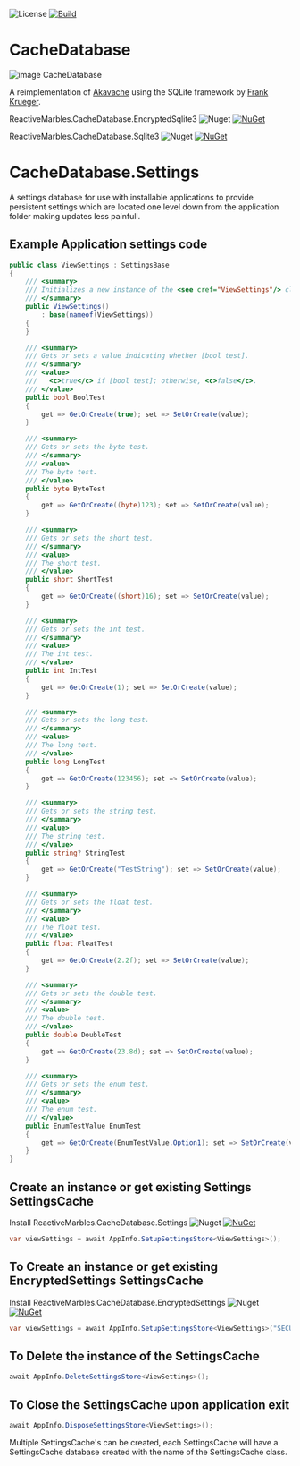 ![License](https://img.shields.io/github/license/ReactiveMarbles/CacheDatabase.svg) [![Build](https://github.com/reactivemarbles/CacheDatabase/actions/workflows/ci-build.yml/badge.svg)](https://github.com/reactivemarbles/CacheDatabase/actions/workflows/ci-build.yml)

# CacheDatabase
![image CacheDatabase](./Images/LogoSmall.png)

A reimplementation of [Akavache](https://github.com/reactiveui/akavache) using the SQLite framework by [Frank Krueger](https://github.com/praeclarum/sqlite-net).

ReactiveMarbles.CacheDatabase.EncryptedSqlite3
![Nuget](https://img.shields.io/nuget/dt/ReactiveMarbles.CacheDatabase.EncryptedSqlite3?color=pink&style=plastic) [![NuGet](https://img.shields.io/nuget/v/ReactiveMarbles.CacheDatabase.EncryptedSqlite3.svg?style=plastic)](https://www.nuget.org/packages/ReactiveMarbles.CacheDatabase.EncryptedSqlite3)

ReactiveMarbles.CacheDatabase.Sqlite3
![Nuget](https://img.shields.io/nuget/dt/ReactiveMarbles.CacheDatabase.Sqlite3?color=pink&style=plastic) [![NuGet](https://img.shields.io/nuget/v/ReactiveMarbles.CacheDatabase.Sqlite3.svg?style=plastic)](https://www.nuget.org/packages/ReactiveMarbles.CacheDatabase.Sqlite3)

# CacheDatabase.Settings

A settings database for use with installable applications to provide persistent settings which are located one level down from the application folder making updates less painfull.

## Example Application settings code
```c#
public class ViewSettings : SettingsBase
{
    /// <summary>
    /// Initializes a new instance of the <see cref="ViewSettings"/> class.
    /// </summary>
    public ViewSettings()
        : base(nameof(ViewSettings))
    {
    }

    /// <summary>
    /// Gets or sets a value indicating whether [bool test].
    /// </summary>
    /// <value>
    ///   <c>true</c> if [bool test]; otherwise, <c>false</c>.
    /// </value>
    public bool BoolTest
    {
        get => GetOrCreate(true); set => SetOrCreate(value);
    }

    /// <summary>
    /// Gets or sets the byte test.
    /// </summary>
    /// <value>
    /// The byte test.
    /// </value>
    public byte ByteTest
    {
        get => GetOrCreate((byte)123); set => SetOrCreate(value);
    }

    /// <summary>
    /// Gets or sets the short test.
    /// </summary>
    /// <value>
    /// The short test.
    /// </value>
    public short ShortTest
    {
        get => GetOrCreate((short)16); set => SetOrCreate(value);
    }

    /// <summary>
    /// Gets or sets the int test.
    /// </summary>
    /// <value>
    /// The int test.
    /// </value>
    public int IntTest
    {
        get => GetOrCreate(1); set => SetOrCreate(value);
    }

    /// <summary>
    /// Gets or sets the long test.
    /// </summary>
    /// <value>
    /// The long test.
    /// </value>
    public long LongTest
    {
        get => GetOrCreate(123456); set => SetOrCreate(value);
    }

    /// <summary>
    /// Gets or sets the string test.
    /// </summary>
    /// <value>
    /// The string test.
    /// </value>
    public string? StringTest
    {
        get => GetOrCreate("TestString"); set => SetOrCreate(value);
    }

    /// <summary>
    /// Gets or sets the float test.
    /// </summary>
    /// <value>
    /// The float test.
    /// </value>
    public float FloatTest
    {
        get => GetOrCreate(2.2f); set => SetOrCreate(value);
    }

    /// <summary>
    /// Gets or sets the double test.
    /// </summary>
    /// <value>
    /// The double test.
    /// </value>
    public double DoubleTest
    {
        get => GetOrCreate(23.8d); set => SetOrCreate(value);
    }

    /// <summary>
    /// Gets or sets the enum test.
    /// </summary>
    /// <value>
    /// The enum test.
    /// </value>
    public EnumTestValue EnumTest
    {
        get => GetOrCreate(EnumTestValue.Option1); set => SetOrCreate(value);
    }
}
```

## Create an instance or get existing Settings SettingsCache

Install ReactiveMarbles.CacheDatabase.Settings
![Nuget](https://img.shields.io/nuget/dt/ReactiveMarbles.CacheDatabase.Settings?color=pink&style=plastic) [![NuGet](https://img.shields.io/nuget/v/ReactiveMarbles.CacheDatabase.Settings.svg?style=plastic)](https://www.nuget.org/packages/ReactiveMarbles.CacheDatabase.Settings)

```c#
var viewSettings = await AppInfo.SetupSettingsStore<ViewSettings>();
```
## To Create an instance or get existing EncryptedSettings SettingsCache

Install ReactiveMarbles.CacheDatabase.EncryptedSettings
![Nuget](https://img.shields.io/nuget/dt/ReactiveMarbles.CacheDatabase.EncryptedSettings?color=pink&style=plastic) [![NuGet](https://img.shields.io/nuget/v/ReactiveMarbles.CacheDatabase.EncryptedSettings.svg?style=plastic)](https://www.nuget.org/packages/ReactiveMarbles.CacheDatabase.EncryptedSettings)
```c#
var viewSettings = await AppInfo.SetupSettingsStore<ViewSettings>("SECURE_PASSWORD");
```
## To Delete the instance of the SettingsCache
```c#
await AppInfo.DeleteSettingsStore<ViewSettings>();
```
## To Close the SettingsCache upon application exit
```c#
await AppInfo.DisposeSettingsStore<ViewSettings>();
```

Multiple SettingsCache's can be created, each SettingsCache will have a SettingsCache database created with the name of the SettingsCache class.